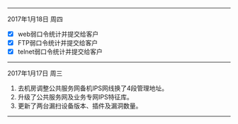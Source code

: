 ***
2017年1月18日 周四

- [x] web弱口令统计并提交给客户
- [x] FTP弱口令统计并提交给客户
- [x] telnet弱口令统计并提交给客户
***
2017年1月17日 周三  

1. 去机房调整公共服务网备机IPS网线换了4段管理地址。
2. 升级了公共服务网及业务专网IPS特征库。
3. 更新了两台漏扫设备版本、插件及漏洞数量。
***